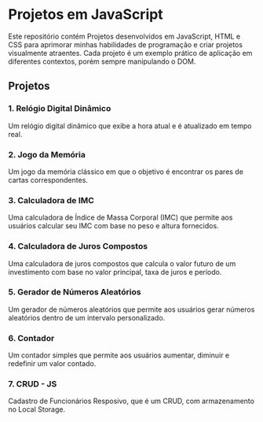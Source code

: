 # Projetos em JavaScript

Este repositório contém Projetos desenvolvidos em JavaScript, HTML e CSS para aprimorar minhas habilidades de programação e criar projetos visualmente atraentes. Cada projeto é um exemplo prático de aplicação em diferentes contextos, porém sempre manipulando o DOM.

## Projetos

### 1. Relógio Digital Dinâmico

Um relógio digital dinâmico que exibe a hora atual e é atualizado em tempo real.

### 2. Jogo da Memória

Um jogo da memória clássico em que o objetivo é encontrar os pares de cartas correspondentes.

### 3. Calculadora de IMC

Uma calculadora de Índice de Massa Corporal (IMC) que permite aos usuários calcular seu IMC com base no peso e altura fornecidos.

### 4. Calculadora de Juros Compostos

Uma calculadora de juros compostos que calcula o valor futuro de um investimento com base no valor principal, taxa de juros e período.

### 5. Gerador de Números Aleatórios

Um gerador de números aleatórios que permite aos usuários gerar números aleatórios dentro de um intervalo personalizado.

### 6. Contador

Um contador simples que permite aos usuários aumentar, diminuir e redefinir um valor contado.

### 7. CRUD - JS

Cadastro de Funcionários Resposivo, que é um CRUD, com armazenamento no Local Storage.

